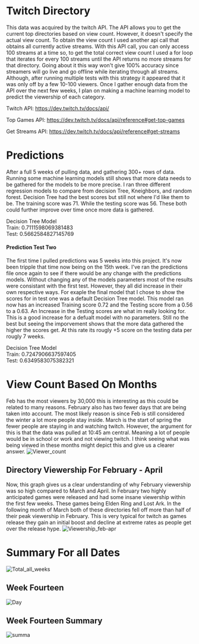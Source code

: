 # Twitch Directory
This data was acquired by the twitch API. The API allows you to get the current top directories based on view count. However, it doesn't specify the actual view count. To obtain the view count I used another api call that obtains all currently active streams. With this API call, you can only access 100 streams at a time so, to get the total correct view count I used a for loop that iterates for every 100 streams until the API returns no more streams for that directory. Going about it this way won't give 100% accuracy since streamers will go live and go offline while iterating through all streams. Although, after running multiple tests with this strategy it appeared that it was only off by a few 10-100 viewers. Once I gather enough data from the API over the next few weeks, I plan on making a machine learning model to predict the viewership of each category.

Twitch API: https://dev.twitch.tv/docs/api/


Top Games API: https://dev.twitch.tv/docs/api/reference#get-top-games


Get Streams API: https://dev.twitch.tv/docs/api/reference#get-streams

# Predictions
After a full 5 weeks of pulling data, and gathering 300+ rows of data. Running some machine learning models still shows that more data needs to be gathered for the models to be more precise. I ran three different regression models to compare from decision Tree, Kneighbors, and random forest. Decision Tree had the best scores but still not where I'd like them to be. The training score was 71. While the testing score was 56. These both could further improve over time once more data is gathered.

Decision Tree Model\
Train: 0.7111598069381483\
Test: 0.5662584827145769

#### Prediction Test Two 
The first time I pulled predictions was 5 weeks into this project. It's now been tripple that time now being on the 15th week. I've ran the predictions file once again to see if there would be any change with the predictions models. Without changing any of the models parameters most of the results were consistant with the first test. However, they all did increase in their own respective ways. For exaple the final model that I chose to show the scores for in test one was a default Decision Tree model. This model ran now has an increased Training score 0.72 and the Testing score from a 0.56 to a 0.63. An Increase in the Testing scores are what im really looking for. This is a good increase for a defualt model with no parameters. Still no the best but seeing the imporvement shows that the more data gathered the higher the scores get. At this rate its rougly +5 score on the testing data per rougly 7 weeks.


Decision Tree Model\
Train: 0.7247906637597405\
Test: 0.6349583075382321



# View Count Based On Months
Feb has the most viewers by 30,000 this is interesting as this could be related to many reasons. February also has two 
fewer days that are being taken into account. The most likely reason is since Feb is still considered the winter a lot more people stay inside. March is the start of spring the fewer people are staying in and watching twitch. However, the argument for this is that the data was pulled at 10:45 am central. Meaning a lot of people would be in school or work and not viewing twitch. I think seeing what was being viewed in these months might depict this and give us a clearer answer. 
![Viewer_count](https://i.gyazo.com/300bbef82c6c6e754c298ecf3f31c38a.png)

## Directory Viewership For February - April
Now, this graph gives us a clear understanding of why February viewership was so high compared to March and April. 
In February two highly anticipated games were released and had some insane viewership within the first few weeks. These games being Elden Ring and Lost Ark. In the following month of March both of these directories fell off more than half of their peak viewership in February. This is very typical for twitch as games release they gain an initial boost and decline at extreme rates as people get over the release hype.
![Viewership_feb-apr](https://i.gyazo.com/1c44d4d134f4bb01ee379eef9e64b4b6.png)




# Summary For all Dates
![Total_all_weeks](https://i.gyazo.com/3cd7b3b37c296864e1dddf72c848d6d6.png)


## Week Fourteen
![Day](https://i.gyazo.com/d0589f368ea5529b85cdf77a4ba6fede.png)

## Week Fourteen Summary
![summa](https://i.gyazo.com/4747c99ca0600aa12d086bc763dc5e4d.png)


